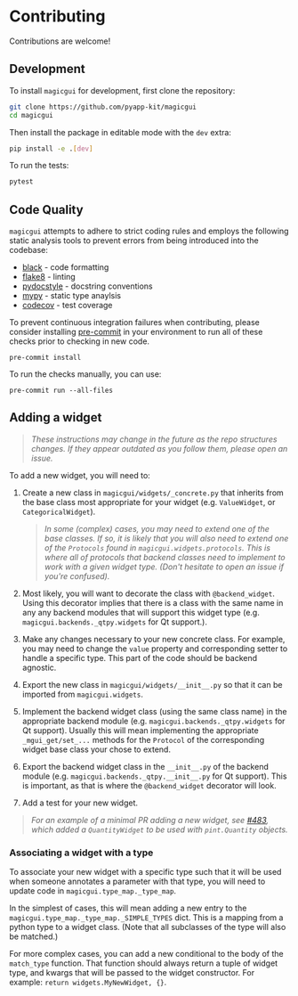 # Contributing

Contributions are welcome!

## Development

To install `magicgui` for development, first clone the repository:

```bash
git clone https://github.com/pyapp-kit/magicgui
cd magicgui
```

Then install the package in editable mode with the `dev` extra:

```bash
pip install -e .[dev]
```

To run the tests:

```bash
pytest
```

## Code Quality

`magicgui` attempts to adhere to strict coding rules and employs the following
static analysis tools to prevent errors from being introduced into the codebase:

- [black](https://github.com/psf/black) - code formatting
- [flake8](https://github.com/PyCQA/flake8) - linting
- [pydocstyle](https://github.com/PyCQA/pydocstyle/) - docstring conventions
- [mypy](http://mypy-lang.org/) - static type anaylsis
- [codecov](https://codecov.io/) - test coverage

To prevent continuous integration failures when contributing, please consider
installing [pre-commit](https://pre-commit.com/) in your environment to run all
of these checks prior to checking in new code.

```shell
pre-commit install
```

To run the checks manually, you can use:

```shell
pre-commit run --all-files
```

## Adding a widget

> *These instructions may change in the future as the repo structures changes.
> If they appear outdated as you follow them, please open an issue.*

To add a new widget, you will need to:

1. Create a new class in `magicgui/widgets/_concrete.py` that inherits from the
   base class most appropriate for your widget (e.g. `ValueWidget`, or
   `CategoricalWidget`).

    > *In some (complex) cases, you may need to extend one of the base classes.
    > If so, it is likely that you will also need to extend one of the
    > `Protocols` found in `magicgui.widgets.protocols`.  This is where all of
    > protocols that backend classes need to implement to work with a given
    > widget type. (Don't hesitate to open an issue if you're confused).*

1. Most likely, you will want to decorate the class with `@backend_widget`.
   Using this decorator implies that there is a class with the same name in any
   any backend modules that will support this widget type (e.g.
   `magicgui.backends._qtpy.widgets` for Qt support.).
1. Make any changes necessary to your new concrete class. For example, you may
   need to change the `value` property and corresponding setter to handle a
   specific type.  This part of the code should be backend agnostic.
1. Export the new class in `magicgui/widgets/__init__.py` so that it can be
   imported from `magicgui.widgets`.
1. Implement the backend widget class (using the same class name) in the
   appropriate backend module (e.g. `magicgui.backends._qtpy.widgets` for Qt
   support).  Usually this will mean implementing the appropriate
   `_mgui_get/set_...` methods for the `Protocol` of the corresponding widget
   base class your chose to extend.
1. Export the backend widget class in the `__init__.py` of the backend module
   (e.g. `magicgui.backends._qtpy.__init__.py` for Qt support).  This is
   important, as that is where the `@backend_widget` decorator will look.
1. Add a test for your new widget.

> *For an example of a minimal PR adding a new widget, see
> [\#483](https://github.com/pyapp-kit/magicgui/pull/483/files), which added a
> `QuantityWidget` to be used with `pint.Quantity` objects.*

### Associating a widget with a type

To associate your new widget with a specific type such that it will be used when
someone annotates a parameter with that type, you will need to update code in
`magicgui.type_map._type_map`.

In the simplest of cases, this will mean adding a new entry to the
`magicgui.type_map._type_map._SIMPLE_TYPES` dict.  This is a mapping from a
python type to a widget class.  (Note that all subclasses of the type will also
be matched.)

For more complex cases, you can add a new conditional to the body of the
`match_type` function.  That function should always return a tuple of widget
type, and kwargs that will be passed to the widget constructor. For example:
`return widgets.MyNewWidget, {}`.
